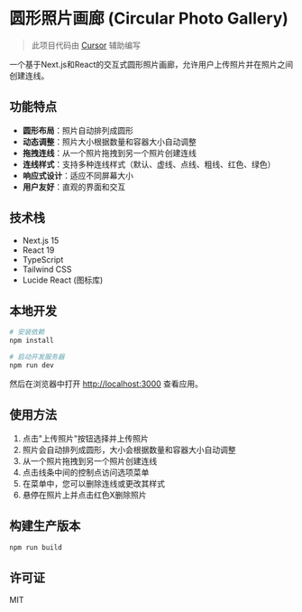 # 圆形照片画廊 (Circular Photo Gallery)

> 此项目代码由 [Cursor](https://cursor.sh/) 辅助编写

一个基于Next.js和React的交互式圆形照片画廊，允许用户上传照片并在照片之间创建连线。

## 功能特点

- **圆形布局**：照片自动排列成圆形
- **动态调整**：照片大小根据数量和容器大小自动调整
- **拖拽连线**：从一个照片拖拽到另一个照片创建连线
- **连线样式**：支持多种连线样式（默认、虚线、点线、粗线、红色、绿色）
- **响应式设计**：适应不同屏幕大小
- **用户友好**：直观的界面和交互

## 技术栈

- Next.js 15
- React 19
- TypeScript
- Tailwind CSS
- Lucide React (图标库)

## 本地开发

```bash
# 安装依赖
npm install

# 启动开发服务器
npm run dev
```

然后在浏览器中打开 [http://localhost:3000](http://localhost:3000) 查看应用。

## 使用方法

1. 点击"上传照片"按钮选择并上传照片
2. 照片会自动排列成圆形，大小会根据数量和容器大小自动调整
3. 从一个照片拖拽到另一个照片创建连线
4. 点击线条中间的控制点访问选项菜单
5. 在菜单中，您可以删除连线或更改其样式
6. 悬停在照片上并点击红色X删除照片

## 构建生产版本

```bash
npm run build
```

## 许可证

MIT
